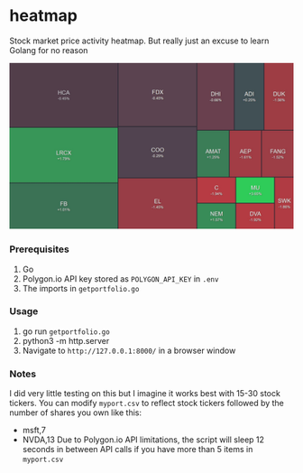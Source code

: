 # heatmap
Stock market price activity heatmap. But really just an excuse to learn Golang for no reason

![Sample Heatmap](images/myport.JPG)

### Prerequisites
1. Go
2. Polygon.io API key stored as `POLYGON_API_KEY` in `.env`
3. The imports in `getportfolio.go`

### Usage
1. go run `getportfolio.go`
2. python3 -m http.server
3. Navigate to `http://127.0.0.1:8000/` in a browser window

### Notes
I did very little testing on this but I imagine it works best with 15-30 stock tickers.  You can modify `myport.csv` to reflect stock tickers followed by the number of shares you own like this:
* msft,7
* NVDA,13
Due to Polygon.io API limitations, the script will sleep 12 seconds in between API calls if you have more than 5 items in `myport.csv`